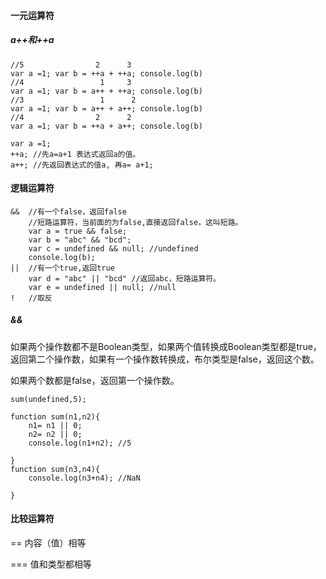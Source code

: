 #### 一元运算符 ####

##### a++和++a 

	//5                2      3
    var a =1; var b = ++a + ++a; console.log(b)
    //4                 1     3
    var a =1; var b = a++ + ++a; console.log(b)
    //3                 1      2 
    var a =1; var b = a++ + a++; console.log(b)
    //4                2      2  
    var a =1; var b = ++a + a++; console.log(b)

    var a =1;
	++a; //先a=a+1 表达式返回a的值。
    a++; //先返回表达式的值a, 再a= a+1;

#### 逻辑运算符 ####

	&&  //有一个false，返回false
		//短路运算符，当前面的为false,直接返回false，这叫短路。
		var a = true && false;
		var b = "abc" && "bcd";
		var c = undefined && null; //undefined
		console.log(b);
	||  //有一个true,返回true
		var d = "abc" || "bcd" //返回abc，短路运算符。
		var e = undefined || null; //null
	!   //取反

##### && 
如果两个操作数都不是Boolean类型，如果两个值转换成Boolean类型都是true，返回第二个操作数，如果有一个操作数转换成，布尔类型是false，返回这个数。

如果两个数都是false，返回第一个操作数。

    sum(undefined,5);

    function sum(n1,n2){
        n1= n1 || 0;
        n2= n2 || 0;
        console.log(n1+n2); //5
        
    }
    function sum(n3,n4){
        console.log(n3+n4); //NaN
        
    }


#### 比较运算符 ####

== 	内容（值）相等

=== 值和类型都相等